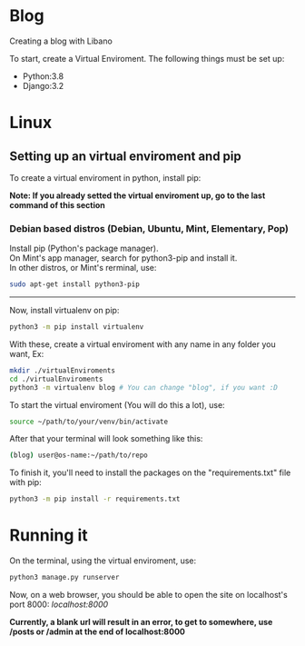 # Blog

Creating a blog with Libano

To start, create a Virtual Enviroment. The following things must be set up:

- Python:3.8
- Django:3.2

# Linux

## Setting up an virtual enviroment and pip

To create a virtual enviroment in python, install pip:

**Note: If you already setted the virtual enviroment up, go to the last command of this section**

### Debian based distros (Debian, Ubuntu, Mint, Elementary, Pop)

Install pip (Python's package manager).  
On Mint's app manager, search for python3-pip and install it.  
In other distros, or Mint's rerminal, use:

```bash
sudo apt-get install python3-pip
```
***
Now, install virtualenv on pip:

```bash
python3 -m pip install virtualenv
```

With these, create a virtual enviroment with any name in any folder you want, Ex:

```bash
mkdir ./virtualEnviroments 
cd ./virtualEnviroments
python3 -m virtualenv blog # You can change "blog", if you want :D
```

To start the virtual enviroment (You will do this a lot), use:

```bash
source ~/path/to/your/venv/bin/activate
```

After that your terminal will look something like this:

```bash
(blog) user@os-name:~/path/to/repo
```

To finish it, you'll need to install the packages on the "requirements.txt" file with pip:

```bash
python3 -m pip install -r requirements.txt
```
# Running it

On the terminal, using the virtual enviroment, use:

```bash
python3 manage.py runserver
```

Now, on a web browser, you should be able to open the site on localhost's port 8000: *localhost:8000*

**Currently, a blank url will result in an error, to get to somewhere, use /posts or /admin at the end of localhost:8000**
